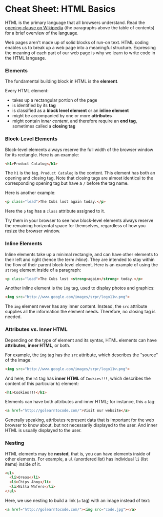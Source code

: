 # Cheat Sheet: HTML Basics

HTML is the primary language that all browsers understand.  Read the [opening clause on Wikipedia](http://en.wikipedia.org/wiki/HTML) (the paragraphs above the table of contents) for a brief overview of the language.

Web pages aren't made up of solid blocks of run-on text.  HTML coding enables us to break up a web page into a meaningful structure.  Expressing the meaning of each part of our web page is why we learn to write code in the HTML language.

### Elements

The fundamental building block in HTML is the **element**.

Every HTML element:

* takes up a rectangular portion of the page
* is identified by its **tag**
* is classified as a **block level element** or an **inline element**
* might be accompanied by one or more **attributes**
* might contain _inner content_, and therefore require an **end tag**, sometimes called a **closing tag**

### Block-Level Elements

Block-level elements always reserve the full width of the browser window for its rectangle.  Here is an example:

```html
<h1>Product Catalog</h1>
```

The `h1` is the tag. `Product Catalog` is the content.  This element has both an opening and closing tag.  Note that closing tags are almost identical to the corresponding opening tag but have a `/` before the tag name.

Here is another example:

```html
<p class="lead">The Cubs lost again today.</p>
```

Here the `p` tag has a `class` attribute assigned to it.

Try them in your browser to see how block-level elements always reserve the remaining horizontal space for themselves, regardless of how you resize the browser window.

### Inline Elements

Inline elements take up a minimal rectangle, and can have other elements to their left and right (hence the term _inline_).  They are intended to stay within the flow of their parent block-level element.  Here is an example of using the `strong` element inside of a paragraph:

```html
<p class="lead">The Cubs lost <strong>again</strong> today.</p>
```

Another inline element is the `img` tag, used to display photos and graphics:

```html
<img src="http://www.google.com/images/srpr/logo11w.png">
```

The `img` element never has any inner content.  Instead, the `src` attribute supplies all the information the element needs.  Therefore, no closing tag is needed.

### Attributes vs. Inner HTML

Depending on the type of element and its syntax, HTML elements can have **attributes**, **inner HTML**, or both.

For example, the `img` tag has the `src` attribute, which describes the "source" of the image:

```html
<img src="http://www.google.com/images/srpr/logo11w.png">
```

And here, the `h1` tag has **inner HTML** of `Cookies!!!`, which describes the content of this particular `h1` element:

```html
<h1>Cookies!!!</h1>
```

Elements can have both attributes and inner HTML; for instance, this `a` tag:

```html
<a href="http://golearntocode.com/">Visit our website</a>
```

Generally speaking, attributes represent data that is important for the web browser to know about, but not necessarily displayed to the user. And inner HTML is usually displayed to the user.

### Nesting

HTML elements may be **nested**, that is, you can have elements inside of other elements. For example, a `ul` (unordered list) has individual `li` (list items) inside of it.

```html
<ul>
  <li>Oreos</li>
  <li>Chips Ahoy</li>
  <li>Nilla Wafers</li>
</ul>
```

Here, we use nesting to build a link (`a` tag) with an image instead of text:

```html
<a href="http://golearntocode.com/"><img src="code.jpg"></a>
```

